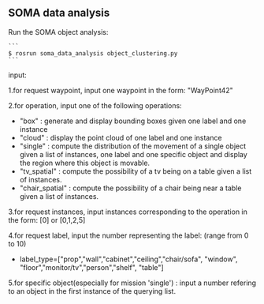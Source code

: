 SOMA data analysis 
------------------
Run the SOMA object analysis:

    ```
    $ rosrun soma_data_analysis object_clustering.py 
    ```
input:

1.for request waypoint, input one waypoint in the form: "WayPoint42"

2.for operation, input one of the following operations:
  * "box"    :  generate and display bounding boxes given one label and one instance
  * "cloud"  :  display the point cloud of one label and one instance
  * "single" :  compute the distribution of the movement of a single object given a list of instances, one label and one specific object and display the region where this object is movable.
  * "tv_spatial" : compute the possibility of a tv being on a table given a list of instances.
  * "chair_spatial" : compute the possibility of a chair being near a table given a list of instances.

3.for request instances, input instances corresponding to the operation in the form: [0] or [0,1,2,5]

4.for request label, input the number representing the label: (range from 0 to 10)

   * label_type=["prop","wall","cabinet","ceiling","chair/sofa", "window", "floor","monitor/tv","person","shelf", "table"]

5.for specific object(especially for mission 'single') : input a number refering to an object in the first instance of the querying list.


